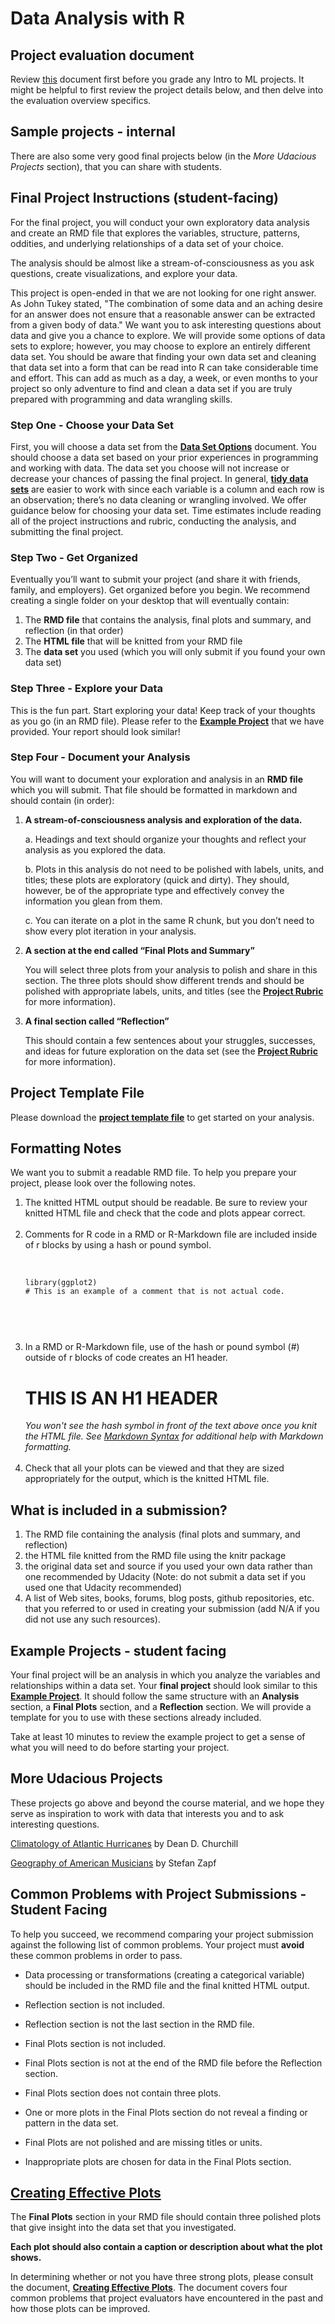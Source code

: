 # Data Analysis with R

## Project evaluation document
Review [this](https://docs.google.com/document/d/1igUXeEOoyddfze1EFONqVlDH_o8dwXxPEWF0rTzFdQA/pub?embedded=true) document first before you grade any Intro to ML projects. It might be helpful to first review the project details below, and then delve into the evaluation overview specifics.

## Sample projects - internal

There are also some very good final projects below (in the *More Udacious Projects* section), that you can share with students.   

## Final Project Instructions (student-facing)
For the final project, you will conduct your own exploratory data analysis and create an RMD file that explores the variables, structure, patterns, oddities, and underlying relationships of a data set of your choice.

The analysis should be almost like a stream-of-consciousness as you ask questions, create visualizations, and explore your data.

This project is open-ended in that we are not looking for one right answer. As John Tukey stated, "The combination of some data and an aching desire for an answer does not ensure that a reasonable answer can be extracted from a given body of data." We want you to ask interesting questions about data and give you a chance to explore. We will provide some options of data sets to explore; however, you may choose to explore an entirely different data set. You should be aware that finding your own data set and cleaning that data set into a form that can be read into R can take considerable time and effort. This can add as much as a day, a week, or even months to your project so only adventure to find and clean a data set if you are truly prepared with programming and data wrangling skills.

### Step One - Choose your Data Set
First, you will choose a data set from the <a href="https://docs.google.com/document/d/1qEcwltBMlRYZT-l699-71TzInWfk4W9q5rTCSvDVMpc/pub" target="_blank">**Data Set Options**</a> document. You should choose a data set based on your prior experiences in programming and working with data. The data set you choose will not increase or decrease your chances of passing the final project. 
In general, <a href="http://vita.had.co.nz/papers/tidy-data.pdf" target="_blank">**tidy data sets**</a> are easier to work with since each variable is a column and each row is an observation; there’s no data cleaning or wrangling involved. We offer guidance below for choosing your data set. Time estimates include reading all of the project instructions and rubric, conducting the analysis, and submitting the final project.

### Step Two - Get Organized
Eventually you’ll want to submit your project (and share it with friends, family, and employers). Get organized before you begin. We recommend creating a single folder on your desktop that will eventually contain:

1. The **RMD file** that contains the analysis, final plots and summary, and reflection (in that order)
2. The **HTML file** that will be knitted from your RMD file
3. The **data set** you used (which you will only submit if you found your own data set)
	
### Step Three - Explore your Data
This is the fun part. Start exploring your data! Keep track of your thoughts as you go (in an RMD file). Please refer to the <a href="https://s3.amazonaws.com/udacity-hosted-downloads/ud651/diamondsExample.html" target="_blank">**Example Project**</a> that we have provided. Your report should look similar! 

### Step Four - Document your Analysis
You will want to document your exploration and analysis in an **RMD file** which you will submit. That file should be formatted in markdown and should contain (in order):

1. **A stream-of-consciousness analysis and exploration of the data.**

    a. Headings and text should organize your thoughts and reflect your analysis as you explored the data.

    b. Plots in this analysis do not need to be polished with labels, units, and titles; these plots are exploratory (quick and dirty). They should, however, be of the appropriate type and effectively convey the information you glean from them.

    c. You can iterate on a plot in the same R chunk, but you don’t need to show every plot iteration in your analysis.

2. **A section at the end called “Final Plots and Summary”**

     You will select three plots from your analysis to polish and share in this section. The three plots should show different trends and should be polished with appropriate labels, units, and titles (see the <a href="https://docs.google.com/document/d/1L2Wwofs6D8Crd0QLZ1-RxBHlVoBZ3mec2xWgxrmUs5I/pub" target="_blank">**Project Rubric**</a> for more information).

3. **A final section called “Reflection”**

    This should contain a few sentences about your struggles, successes, and ideas for future exploration on the data set (see the <a href="https://docs.google.com/document/d/1L2Wwofs6D8Crd0QLZ1-RxBHlVoBZ3mec2xWgxrmUs5I/pub" target="_blank">**Project Rubric**</a> for more information).
    
    
## Project Template File
Please download the <a href="https://s3.amazonaws.com/udacity-hosted-downloads/ud651/projectTemplate.Rmd" target="_blank">**project template file**</a> to get started on your analysis.

## Formatting Notes

We want you to submit a readable RMD file. To help you prepare your project, please look over the following notes.

<ol><li> The knitted HTML output should be readable. Be sure to review your knitted HTML file and check that the code and plots appear correct.</li>
<br>
<li>Comments for R code in a RMD or R-Markdown file are included inside of r blocks by using a hash or pound symbol.</li>
<br>
<pre><code>
library(ggplot2)
# This is an example of a comment that is not actual code.

</code></pre>
<br>
<li>In a RMD or R-Markdown file, use of the hash or pound symbol (#) outside of r blocks of code creates an H1 header.</li>
<h1>THIS IS AN H1 HEADER</h1>
<em>You won't see the hash symbol in front of the text above once you knit the HTML file. See <a href="http://daringfireball.net/projects/markdown/syntax" target="_blank">Markdown Syntax</a> for additional help with Markdown formatting.</em>
<br>
<br>
<li>Check that all your plots can be viewed and that they are sized appropriately for the output, which is the knitted HTML file.</li>
</ol>


## What is included in a submission?

1. The RMD file containing the analysis (final plots and summary, and reflection)
2. the HTML file knitted from the RMD file using the knitr package
3. the original data set and source if you used your own data rather than one recommended by Udacity (Note: do not submit a data set if you used one that Udacity recommended)
4. A list of  Web sites, books, forums, blog posts, github repositories, etc. that you referred to or used in creating your submission (add N/A if you did not use any such resources).

## Example Projects - student facing

Your final project will be an analysis in which you analyze the variables and relationships within a data set. Your **final project** should look similar to this <a href="https://s3.amazonaws.com/udacity-hosted-downloads/ud651/diamondsExample.html" target="_blank">**Example Project**</a>. It should follow the same structure with an **Analysis** section, a **Final Plots** section, and a **Reflection** section. We will provide a template for you to use with these sections already included.

Take at least 10 minutes to review the example project to get a sense of what you will need to do before starting your project.

## More Udacious Projects
These projects go above and beyond the course material, and we hope they serve as inspiration to work with data that interests you and to ask interesting questions.

<a href="https://s3.amazonaws.com/udacity-hosted-downloads/ud651/AtlanticHurricaneTracking.html" target="_blank">Climatology of Atlantic Hurricanes</a> by Dean D. Churchill

<a href="https://s3.amazonaws.com/udacity-hosted-downloads/ud651/GeographyOfAmericanMusic.html" target="_blank">Geography of American Musicians</a> by Stefan Zapf

## Common Problems with Project Submissions - Student Facing

To help you succeed, we recommend comparing your project submission against the following list of common problems. Your project must **avoid** these common problems in order to pass.

* Data processing or transformations (creating a categorical variable) should be included in the RMD file and the final knitted HTML output.

* Reflection section is not included.

* Reflection section is not the last section in the RMD file.

* Final Plots section is not included.

* Final Plots section is not at the end of the RMD file before the Reflection section.

* Final Plots section does not contain three plots.

* One or more plots in the Final Plots section do not reveal a finding or pattern in the data set.

* Final Plots are not polished and are missing titles or units.

* Inappropriate plots are chosen for data in the Final Plots section.

## <a href="https://docs.google.com/document/d/1-f3wM3mJSkoWxDmPjsyRnWvNgM57YUPloucOIl07l4c/pub" target="_blank">Creating Effective Plots</a>

The **Final Plots** section in your RMD file should contain three polished plots that give insight into the data set that you investigated.

**Each plot should also contain a caption or description about what the plot shows.**

In determining whether or not you have three strong plots, please consult the document, **<a href="https://docs.google.com/document/d/1-f3wM3mJSkoWxDmPjsyRnWvNgM57YUPloucOIl07l4c/pub" target="_blank">Creating Effective Plots</a>**. The document covers four common problems that project evaluators have encountered in the past and how those plots can be improved.

